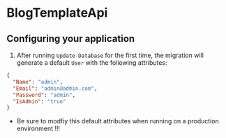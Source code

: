 # BlogTemplateApi

## Configuring your application

1. After running `Update-Database` for the first time, the migration will generate a default `User` with the following attributes:
```json
{
  "Name": "admin",
  "Email": "admin@admin.com",
  "Password": "admin",
  "IsAdmin": "true"
}
```
* Be sure to modfiy this default attributes when running on a production environment !!!
